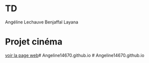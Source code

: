 # TD
Angéline Lechauve Benjaffal Layana

# Projet cinéma
[voir la page web](https://github.com/Angeline14670/TD.git)#   A n g e l i n e 1 4 6 7 0 . g i t h u b . i o  
 #   A n g e l i n e 1 4 6 7 0 . g i t h u b . i o  
 